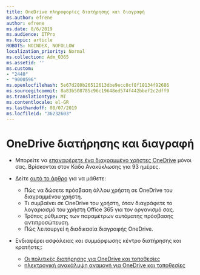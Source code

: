 ```yaml
---
title: OneDrive πληροφορίες διατήρησης και διαγραφή
ms.author: efrene
author: efrene
ms.date: 8/6/2019
ms.audience: ITPro
ms.topic: article
ROBOTS: NOINDEX, NOFOLLOW
localization_priority: Normal
ms.collection: Adm_O365
ms.assetid: ''
ms.custom:
- "2440"
- "9000596"
ms.openlocfilehash: 5e67d280b26512613dbe9ecc0cf8f18134f92686
ms.sourcegitcommit: 8a83b508785c96c19648ed574f442bbef2c2dff9
ms.translationtype: MT
ms.contentlocale: el-GR
ms.lasthandoff: 08/07/2019
ms.locfileid: "36232603"
---
```

# <a name="onedrive-retention-and-deletion"></a>OneDrive διατήρησης και διαγραφή

- Μπορείτε να [επαναφέρετε ένα διαγραμμένο χρήστες OneDrive](https://docs.microsoft.com/onedrive/restore-deleted-onedrive) μόνοι σας. Βρίσκονται στον Κάδο Ανακύκλωσης για 93 ημέρες. 

- Δείτε [αυτό το άρθρο](https://docs.microsoft.com/onedrive/restore-deleted-onedrive) για να μάθετε:
    - Πώς να δώσετε πρόσβαση άλλου χρήστη σε OneDrive του διαγραμμένου χρήστη.
    - Τι συμβαίνει σε OneDrive του χρήστη, όταν διαγράφετε το λογαριασμό του χρήστη Office 365 για τον οργανισμό σας.
    - Τρόπος ρύθμισης των παραμέτρων αυτόματης πρόσβασης αντιπροσώπευση.
    - Πώς λειτουργεί η διαδικασία διαγραφής OneDrive.

- Ενδιαφέρει ασφάλειας και συμμόρφωσης κέντρο διατήρησης και κρατήστε;:
    - [Οι πολιτικές διατήρησης για OneDrive και τοποθεσίες](https://docs.microsoft.com/office365/securitycompliance/retention-policies?redirectSourcePath=%252farticle%252f5e377752-700d-4870-9b6d-12bfc12d2423#content-in-onedrive-accounts-and-sharepoint-sites)
    - [ηλεκτρονική ανακάλυψη αναμονή για OneDrive και τοποθεσίες](https://docs.microsoft.com/office365/securitycompliance/ediscovery-cases#step-4-place-content-locations-on-hold)




